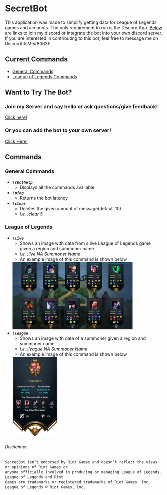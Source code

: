 # SecretBot
This application was made to simplify getting data for League of Legends games and accounts. The only requirement to run is the Discord App. [Below](#want-to-try-the-bot) are links to join my discord or integrate the bot into your own discord server. If you are interested in contributing to this bot, feel free to message me on Discord(ItsMe#8063)!

## Current Commands
  + [General Commands](#general-commands)
  + [League of Legends Commands](#league-of-legends)

## Want to Try The Bot?
### Join my Server and say hello or ask questions/give feedback!
[Click here!](https://discord.gg/e3SZ2C9)
### Or you can add the bot to your own server!
[Click Here!](https://discordapp.com/api/oauth2/authorize?client_id=659778088519073793&permissions=8&scope=bot)

## Commands
### General Commands
  + ***`!sbothelp`***
    - Displays all the commands available
  + ***`!ping`***
    - Returns the bot latency
  + ***`!clear`***
    - Deletes the given amount of message(default 10)
    - *i.e. !clear 5*

### League of Legends
  + ***`!live`***
    - Shows an image with data from a live League of Legends game given a region and summoner name
    - *i.e. !live NA Summoner Name*
    - An example image of this command is shown below
    <img src="imgs/LiveCommand.png" width="80%">
  + ***`!league`***
    - Shows an image with data of a summoner given a region and summoner name
    - *i.e. !league NA Summoner Name*
    - An example image of this command is shown below
    <img src="imgs/LeagueCommand.png" width="30%">
    
###### Disclaimer
``` Disclaimer
SecretBot isn’t endorsed by Riot Games and doesn’t reflect the views or opinions of Riot Games or 
anyone officially involved in producing or managing League of Legends. League of Legends and Riot 
Games are trademarks or registered trademarks of Riot Games, Inc. League of Legends © Riot Games, Inc.
```
